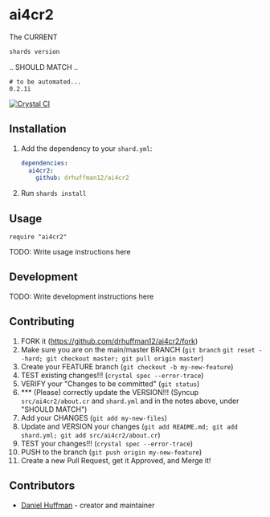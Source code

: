 # ai4cr2

The CURRENT 

```sh
shards version
```

.. SHOULD MATCH ..

```output
# to be automated...
0.2.1i
```

[![Crystal CI](https://github.com/drhuffman12/ai4cr2/actions/workflows/crystal.yml/badge.svg)](https://github.com/drhuffman12/ai4cr2/actions/workflows/crystal.yml)

## Installation

1. Add the dependency to your `shard.yml`:

   ```yaml
   dependencies:
     ai4cr2:
       github: drhuffman12/ai4cr2
   ```

2. Run `shards install`

## Usage

```crystal
require "ai4cr2"
```

TODO: Write usage instructions here

## Development

TODO: Write development instructions here

## Contributing

1. FORK it (<https://github.com/drhuffman12/ai4cr2/fork>)
2. Make sure you are on the main/master BRANCH (`git branch`  `git reset --hard; git checkout master; git pull origin master`)
3. Create your FEATURE branch (`git checkout -b my-new-feature`)
4. TEST existing changes!!! (`crystal spec --error-trace`)
5. VERIFY your "Changes to be committed" (`git status`)
6. *** (Please) correctly update the VERSION!!! (Syncup `src/ai4cr2/about.cr` and `shard.yml` and in the notes above, under "SHOULD MATCH")
7. Add your CHANGES (`git add my-new-files`)
7. Update and VERSION your changes (`git add README.md; git add shard.yml; git add src/ai4cr2/about.cr`)
9. TEST your changes!!! (`crystal spec --error-trace`)
10. PUSH to the branch (`git push origin my-new-feature`)
11. Create a new Pull Request, get it Approved, and Merge it!

## Contributors

- [Daniel Huffman](https://github.com/drhuffman12) - creator and maintainer
